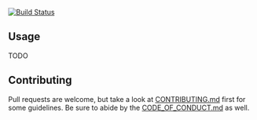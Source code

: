 [![Build Status](https://circleci.com/gh/AndrewRadev/newplugin.vim/tree/main.svg?style=shield)](https://circleci.com/gh/AndrewRadev/newplugin.vim?branch=main)

## Usage

TODO

## Contributing

Pull requests are welcome, but take a look at [CONTRIBUTING.md](https://github.com/AndrewRadev/newplugin.vim/blob/main/CONTRIBUTING.md) first for some guidelines. Be sure to abide by the [CODE_OF_CONDUCT.md](https://github.com/AndrewRadev/newplugin.vim/blob/master/CODE_OF_CONDUCT.md) as well.
